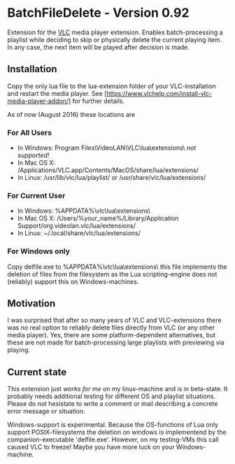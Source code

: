 # BatchFileDelete - Version 0.92

Extension for the [VLC] media player extension. Enables batch-processing a playlist while deciding to skip or physically delete the current playing item. In any case, the next item will be played after decision is made.

## Installation

Copy the only lua file to the lua-extension folder of your VLC-installation and restart the media player. See [https://www.vlchelp.com/install-vlc-media-player-addon/] for further details.

As of now (August 2016) these locations are

### For All Users

* In Windows: Program Files\VideoLAN\VLC\lua\extensions\ *not supported!*
* In Mac OS X: /Applications/VLC.app/Contents/MacOS/share/lua/extensions/
* In Linux: /usr/lib/vlc/lua/playlist/ or /usr/share/vlc/lua/extensions/

### For Current User

* In Windows: %APPDATA%\vlc\lua\extensions\
* In Mac OS X: /Users/%your_name%/Library/Application Support/org.videolan.vlc/lua/extensions/
* In Linux: ~/.local/share/vlc/lua/extensions/

### For Windows only

Copy delfile.exe to %APPDATA%\vlc\lua\extensions\ this file implements the deletion of files from the filesystem as the Lua scripting-engine does not (reliably) support this on Windows-machines.

## Motivation

I was surprised that after so many years of VLC and VLC-extensions there was no real option to reliably delete files directly from VLC (or any other media player). Yes, there are some platform-dependent alternatives, but these are not made for batch-processing large playlists with previewing via playing.

## Current state

This extension just _works for me_ on my linux-machine and is in beta-state. It probably needs additional testing for different OS and playlist situations. Please do not hesistate to write a comment or mail describing a concrete error message or situation.

Windows-support is experimental. Because the OS-functions of Lua only support POSIX-filesystems the deletion on windows is implementend by the companion-executable 'delfile.exe'. However, on my testing-VMs this call caused VLC to freeze! Maybe you have more luck on your Windows-machine.


[VLC]: https://www.videolan.org/vlc/ "VLC"
